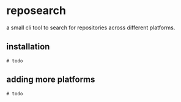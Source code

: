 # reposearch

a small cli tool to search for repositories across different platforms.

## installation

    # todo


## adding more platforms

    # todo


